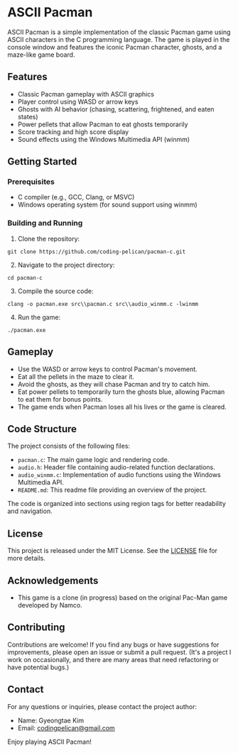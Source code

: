# ASCII Pacman

ASCII Pacman is a simple implementation of the classic Pacman game using ASCII characters in the C programming language. The game is played in the console window and features the iconic Pacman character, ghosts, and a maze-like game board.

## Features

- Classic Pacman gameplay with ASCII graphics
- Player control using WASD or arrow keys
- Ghosts with AI behavior (chasing, scattering, frightened, and eaten states)
- Power pellets that allow Pacman to eat ghosts temporarily
- Score tracking and high score display
- Sound effects using the Windows Multimedia API (winmm)

## Getting Started

### Prerequisites

- C compiler (e.g., GCC, Clang, or MSVC)
- Windows operating system (for sound support using winmm)

### Building and Running

1. Clone the repository:

```shell
git clone https://github.com/coding-pelican/pacman-c.git
```

2. Navigate to the project directory:

```shell
cd pacman-c
```

3. Compile the source code:

```shell
clang -o pacman.exe src\\pacman.c src\\audio_winmm.c -lwinmm
```

4. Run the game:

```shell
./pacman.exe
```

## Gameplay

- Use the WASD or arrow keys to control Pacman's movement.
- Eat all the pellets in the maze to clear it.
- Avoid the ghosts, as they will chase Pacman and try to catch him.
- Eat power pellets to temporarily turn the ghosts blue, allowing Pacman to eat them for bonus points.
- The game ends when Pacman loses all his lives or the game is cleared.

## Code Structure

The project consists of the following files:

- `pacman.c`: The main game logic and rendering code.
- `audio.h`: Header file containing audio-related function declarations.
- `audio_winmm.c`: Implementation of audio functions using the Windows Multimedia API.
- `README.md`: This readme file providing an overview of the project.

The code is organized into sections using region tags for better readability and navigation.

## License

This project is released under the MIT License. See the [LICENSE](./LICENSE) file for more details.

## Acknowledgements

- This game is a clone (in progress) based on the original Pac-Man game developed by Namco.

## Contributing

Contributions are welcome! If you find any bugs or have suggestions for improvements, please open an issue or submit a
pull request. (It's a project I work on occasionally, and there are many areas that need refactoring or have potential
bugs.)

## Contact

For any questions or inquiries, please contact the project author:
- Name: Gyeongtae Kim
- Email: <codingpelican@gmail.com>

Enjoy playing ASCII Pacman!
